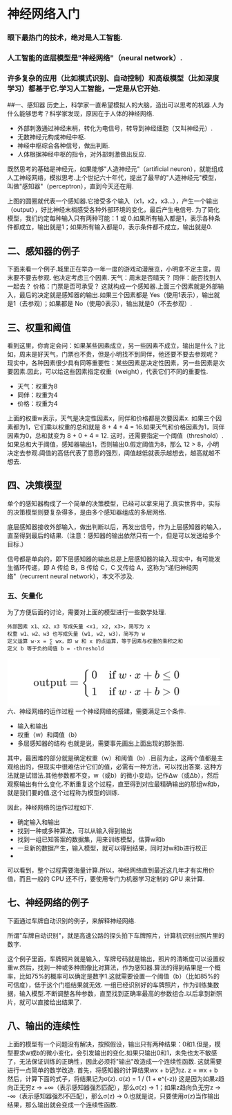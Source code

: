 # 神经网络入门

### 眼下最热门的技术，绝对是人工智能.

### 人工智能的底层模型是"神经网络"（neural network）.

### 许多复杂的应用（比如模式识别、自动控制）和高级模型（比如深度学习）都基于它.学习人工智能，一定是从它开始.

##一、感知器
历史上，科学家一直希望模拟人的大脑，造出可以思考的机器.人为什么能够思考？科学家发现，原因在于人体的神经网络.

- 外部刺激通过神经末梢，转化为电信号，转导到神经细胞（又叫神经元）.
- 无数神经元构成神经中枢.
- 神经中枢综合各种信号，做出判断.
- 人体根据神经中枢的指令，对外部刺激做出反应.

既然思考的基础是神经元，如果能够"人造神经元"（artificial neuron），就能组成人工神经网络，模拟思考.上个世纪六十年代，提出了最早的"人造神经元"模型，叫做"感知器"（perceptron），直到今天还在用.

上图的圆圈就代表一个感知器.它接受多个输入（x1，x2，x3...），产生一个输出（output），好比神经末梢感受各种外部环境的变化，最后产生电信号.
为了简化模型，我们约定每种输入只有两种可能：1 或 0.如果所有输入都是1，表示各种条件都成立，输出就是1；如果所有输入都是0，表示条件都不成立，输出就是0.

## 二、感知器的例子
下面来看一个例子.城里正在举办一年一度的游戏动漫展览，小明拿不定主意，周末要不要去参观.
他决定考虑三个因素.
天气：周末是否晴天？
同伴：能否找到人一起去？
价格：门票是否可承受？
这就构成一个感知器.上面三个因素就是外部输入，最后的决定就是感知器的输出.如果三个因素都是 Yes（使用1表示），输出就是1（去参观）；如果都是 No（使用0表示），输出就是0（不去参观）.

## 三、权重和阈值
看到这里，你肯定会问：如果某些因素成立，另一些因素不成立，输出是什么？比如，周末是好天气，门票也不贵，但是小明找不到同伴，他还要不要去参观呢？
现实中，各种因素很少具有同等重要性：某些因素是决定性因素，另一些因素是次要因素.因此，可以给这些因素指定权重（weight），代表它们不同的重要性.

- 天气：权重为8
- 同伴：权重为4
- 价格：权重为4

上面的权重w表示，天气是决定性因素x，同伴和价格都是次要因素x.
如果三个因素都为1，它们乘以权重的总和就是 8 + 4 + 4 = 16.如果天气和价格因素为1，同伴因素为0，总和就变为 8 + 0 + 4 = 12.
这时，还需要指定一个阈值（threshold）.如果总和大于阈值，感知器输出1，否则输出0.假定阈值为8，那么 12 > 8，小明决定去参观.阈值的高低代表了意愿的强烈，阈值越低就表示越想去，越高就越不想去.

## 四、决策模型

单个的感知器构成了一个简单的决策模型，已经可以拿来用了.真实世界中，实际的决策模型则要复杂得多，是由多个感知器组成的多层网络.

底层感知器接收外部输入，做出判断以后，再发出信号，作为上层感知器的输入，直至得到最后的结果.（注意：感知器的输出依然只有一个，但是可以发送给多个目标.）

信号都是单向的，即下层感知器的输出总是上层感知器的输入.现实中，有可能发生循环传递，即 A 传给 B，B 传给 C，C 又传给 A，这称为"递归神经网络"（recurrent neural network），本文不涉及.

### 五、矢量化
为了方便后面的讨论，需要对上面的模型进行一些数学处理.
```
外部因素 x1、x2、x3 写成矢量 <x1, x2, x3>，简写为 x
权重 w1、w2、w3 也写成矢量 (w1, w2, w3)，简写为 w
定义运算 w⋅x = ∑ wx，即 w 和 x 的点运算，等于因素与权重的乘积之和
定义 b 等于负的阈值 b = -threshold
```

![math](img/1301.png)
六、神经网络的运作过程
一个神经网络的搭建，需要满足三个条件.

- 输入和输出
- 权重（w）和阈值（b）
- 多层感知器的结构
也就是说，需要事先画出上面出现的那张图.

其中，最困难的部分就是确定权重（w）和阈值（b）.目前为止，这两个值都是主观给出的，但现实中很难估计它们的值，必需有一种方法，可以找出答案.
这种方法就是试错法.其他参数都不变，w（或b）的微小变动，记作Δw（或Δb），然后观察输出有什么变化.不断重复这个过程，直至得到对应最精确输出的那组w和b，就是我们要的值.这个过程称为模型的训练.

因此，神经网络的运作过程如下.

- 确定输入和输出
- 找到一种或多种算法，可以从输入得到输出
- 找到一组已知答案的数据集，用来训练模型，估算w和b
- 一旦新的数据产生，输入模型，就可以得到结果，同时对w和b进行校正
- 
可以看到，整个过程需要海量计算.所以，神经网络直到最近这几年才有实用价值，而且一般的 CPU 还不行，要使用专门为机器学习定制的 GPU 来计算.

## 七、神经网络的例子
下面通过车牌自动识别的例子，来解释神经网络.

所谓"车牌自动识别"，就是高速公路的探头拍下车牌照片，计算机识别出照片里的数字.

这个例子里面，车牌照片就是输入，车牌号码就是输出，照片的清晰度可以设置权重w.然后，找到一种或多种图像比对算法，作为感知器.算法的得到结果是一个概率，比如75%的概率可以确定是数字1.这就需要设置一个阈值（b）（比如85%的可信度），低于这个门槛结果就无效.
一组已经识别好的车牌照片，作为训练集数据，输入模型.不断调整各种参数，直至找到正确率最高的参数组合.以后拿到新照片，就可以直接给出结果了.

## 八、输出的连续性

上面的模型有一个问题没有解决，按照假设，输出只有两种结果：0和1.但是，模型要求w或b的微小变化，会引发输出的变化.如果只输出0和1，未免也太不敏感了，无法保证训练的正确性，因此必须将"输出"改造成一个连续性函数.
这就需要进行一点简单的数学改造.
首先，将感知器的计算结果wx + b记为z.
z = wx + b
然后，计算下面的式子，将结果记为σ(z).
σ(z) = 1 / (1 + e^(-z))
这是因为如果z趋向正无穷z → +∞（表示感知器强烈匹配），那么σ(z) → 1；如果z趋向负无穷z → -∞（表示感知器强烈不匹配），那么σ(z) → 0.也就是说，只要使用σ(z)当作输出结果，那么输出就会变成一个连续性函数.
